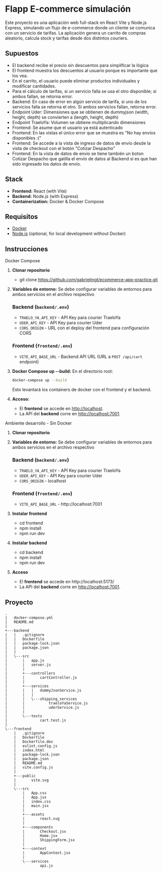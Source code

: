 # Flapp E-commerce simulación

Este proyecto es una aplicación web full-stack en React Vite y Node.js Express, simulando un flujo de e-commerce donde un cliente se comunica con un servicio de tarifas. La aplicación genera un carrito de compras aleatorio, calcula stock y tarifas desde dos distintos couriers.

## Supuestos
 - El backend recibe el precio sin descuentos para simplificar la lógica
 - El frontend muestra los descuentos al usuario porque es importante que los vea. 
 - En el carrito, el usuario puede eliminar productos individuales y modificar cantidades.
 - Para el cálculo de tarifas, si un servicio falla se usa el otro disponible; si ambos fallan, se retorna error.
 - Backend: En caso de error en algún servicio de tarifa, si uno de los servicios falla se retorna el otro. Si ambos servicios fallan, retorna error.
 - Endpoint Uder: Dimensiones que se obtienen de dummyjson (width, height, depth) se convierten a (length, height, depth)
 - Endpoint TraeloYa: Volumen se obtiene multiplicando dimensiones
 - Frontend: Se asume que el usuario ya está autenticado
 - Frontend: En las vistas el único error que se muestra es "No hay envíos disponibles :("
 - Frontend: Se accede a la vista de ingreso de datos de envío desde la vista de checkout con el botón "Cotizar Despacho"
 - Frontend: En la vista de datos de envío se tiene también un boton Cotizar Despacho que gatilla el envío de datos al Backend si es que han sido ingresado los datos de envío.


## Stack

- **Frontend:** React (with Vite)
- **Backend:** Node.js (with Express)
- **Containerization:** Docker & Docker Compose

## Requisitos

- [Docker](https://www.docker.com/get-started) 
- [Node.js](https://nodejs.org/) (optional, for local development without Docker)

## Instrucciones

Docker Compose

1.  **Clonar repositorio** 
	- git clone https://github.com/gabrielmgt/ecommerce-app-practice.git

2.  **Variables de entorno:**
    Se debe configurar variables de entornos para ambos servicios en el archivo respectivo
    ### Backend (`backend/.env`)
    - `TRAELO_YA_API_KEY` - API Key para courier TraeloYa  
    - `UDER_API_KEY` - API Key para courier Uder  
    - `CORS_ORIGIN` - URL con el deploy del frontend para configuración CORS 

    ### Frontend (`frontend/.env`)
    - `VITE_API_BASE_URL` - Backend API URL (URL a `POST /api/cart` endpoint)  

3.  **Docker Compose up --build:**
    En el directorio root:

    ```bash
    docker-compose up --build
    ```

    Esto levantará los containers de docker con el frontend y el backend.

4.  **Acceso:**
    - El **frontend** se accede en [http://localhost](http://localhost).
    - La API del **backend** corre en [http://localhost:7001](http://localhost:7001).


Ambiente desarrollo - Sin Docker

1. **Clonar repositorio** 

2.  **Variables de entorno:**
    Se debe configurar variables de entornos para ambos servicios en el archivo respectivo
    ### Backend (`backend/.env`)
    - `TRAELO_YA_API_KEY` - API Key para courier TraeloYa  
    - `UDER_API_KEY` - API Key para courier Uder  
    - `CORS_ORIGIN` - localhost

    ### Frontend (`frontend/.env`)
    - `VITE_API_BASE_URL` - http://localhost:7001


3. **Instalar frontend**
	- cd frontend
	- npm install
	- npm run dev 
	
4. **Instalar backend**
	- cd backend 
	- npm install 
	- npm run dev
	
5. **Acceso** 
	- El **frontend** se accede en http://localhost:5173/
	- La API del **backend** corre en [http://localhost:7001](http://localhost:7001).



## Proyecto

```
.
|   docker-compose.yml
|   README.md
|
+---backend
|   |   .gitignore
|   |   Dockerfile
|   |   package-lock.json
|   |   package.json
|   |
|   \---src
|       |   app.js
|       |   server.js
|       |
|       +---controllers
|       |       cartController.js
|       |
|       +---services
|       |   |   dummyJsonService.js
|       |   |
|       |   \---shipping_services
|       |           traeloYaService.js
|       |           uderService.js
|       |
|       \---tests
|               cart.test.js
|
\---frontend
    |   .gitignore
    |   Dockerfile
    |   Dockerfile.dev
    |   eslint.config.js
    |   index.html
    |   package-lock.json
    |   package.json
    |   README.md
    |   vite.config.js
    |
    +---public
    |       vite.svg
    |
    \---src
        |   App.css
        |   App.jsx
        |   index.css
        |   main.jsx
        |
        +---assets
        |       react.svg
        |
        +---components
        |       Checkout.jsx
        |       Home.jsx
        |       ShippingForm.jsx
        |
        +---context
        |       AppContext.jsx
        |
        \---services
                api.js
